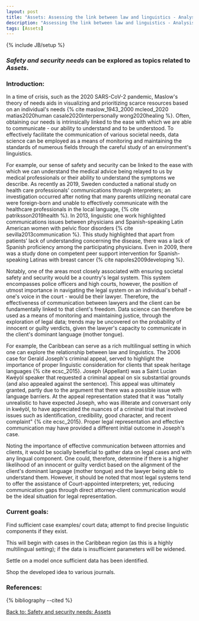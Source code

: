 ```yaml
---
layout: post
title: "Assets: Assessing the link between law and linguistics - Analysis"
description: "Assessing the link between law and linguistics - Analysis"
tags: [Assets]
---
```

{% include JB/setup %}



### __*Safety and security needs*__ can be explored as topics related to __*Assets*__.

### Introduction:

In a time of crisis, such as the 2020 SARS-CoV-2 pandemic, Maslow's theory of needs aids in visualizing and prioritizing scarce resources based on an individual's needs {% cite maslow_1943_2000 mcleod_2020 matias2020human casale2020interpersonally wong2020healing %}. Often, obtaining our needs is intrinsically linked to the ease with which we are able to communicate - our ability to understand and to be understood. To effectively facilitate the communication of various societal needs, data science can be employed as a means of monitoring and maintaining the standards of numerous fields through the careful study of an environment's linguistics.

For example, our sense of safety and security can be linked to the ease with which we can understand the medical advice being relayed to us by medical professionals or their ability to understand the symptoms we describe. As recently as 2019, Sweden conducted a national study on health care professionals' communications through interpreters; an investigation occurred after noting that many parents utilizing neonatal care were foreign-born and unable to effectively communicate with the healthcare professionals in the local language, {% cite patriksson2019health %}.  In 2013, linguistic one work highlighted communications issues between physicians and Spanish-speaking Latin American women with pelvic floor disorders {% cite sevilla2013communication %}. This study highlighted that apart from patients’ lack of understanding concerning the disease, there was a lack of Spanish proficiency among the participating physicians. Even in 2009, there was a study done on competent peer support intervention for Spanish-speaking Latinas with breast cancer {% cite napoles2009developing %}. 

Notably, one of the areas most closely associated with ensuring societal safety and security would be a country's legal system. This system encompasses police officers and high courts, however, the position of utmost importance in navigating the legal system on an individual's behalf - one's voice in the court - would be their lawyer. Therefore, the effectiveness of communication between lawyers and the client can be fundamentally linked to that client's freedom. Data science can therefore be used as a means of monitoring and maintaining justice, through the exploration of legal data; trends may be uncovered on the probability of innocent or guilty verdicts, given the lawyer's capacity to communicate in the client's dominant language (mother tongue).

For example, the Caribbean can serve as a rich multilingual setting in which one can explore the relationship between law and linguistics. The 2006 case for Gerald Joseph's criminal appeal, served to highlight the importance of proper linguistic consideration for clients that speak heritage languages {% cite ecsc_2015}. Joseph (Appellant) was a Saint Lucian Kwéyòl speaker that requested a criminal appeal on six substantial grounds (and also appealed against the sentence). This appeal was ultimately granted, partly due to the argument that there was a possible issue with language barriers. At the appeal representation stated that it was "totally unrealistic to have expected Joseph, who was illiterate and conversant only in kwéyòl, to have appreciated the nuances of a criminal trial that involved issues such as identification, credibility, good character, and recent complaint" {% cite ecsc_2015}. Proper legal representation and effective communication may have provided a different initial outcome in Joseph's case.

Noting the importance of effective communication between attornies and clients, it would be socially beneficial to gather data on legal cases and with any lingual component. One could, therefore, determine if there is a higher likelihood of an innocent or guilty verdict based on the alignment of the client's dominant language (mother tongue) and the lawyer being able to understand them. However, it should be noted that most legal systems tend to offer the assistance of Court-appointed interpreters; yet, reducing communication gaps through direct attorney-client communication would be the ideal situation for legal representation.

### Current goals:

Find sufficient case examples/ court data; attempt to find precise linguistic components if they exist.

This will begin with cases in the Caribbean region (as this is a highly multilingual setting); if the data is insufficient parameters will be widened.

Settle on a model once sufficient data has been identified.

Shop the developed idea to various journals.





### References:

{% bibliography --cited %}


[Back to: Safety and security needs: Assets](https://llord1.github.io/2020/07/08/Assets)


